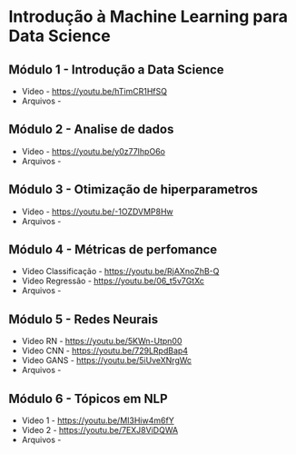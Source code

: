 # Introdução à Machine Learning para Data Science

## Módulo 1 - Introdução a Data Science
* Video - https://youtu.be/hTimCR1HfSQ
* Arquivos - 

## Módulo 2 - Analise de dados
* Video - https://youtu.be/y0z77IhpO6o 
* Arquivos - 

## Módulo 3 - Otimização de hiperparametros
* Video - https://youtu.be/-1OZDVMP8Hw 
* Arquivos - 

## Módulo 4 - Métricas de perfomance
* Video Classificação - https://youtu.be/RjAXnoZhB-Q 
* Video Regressão - https://youtu.be/06_t5v7GtXc 
* Arquivos - 

## Módulo 5 - Redes Neurais
* Video RN - https://youtu.be/5KWn-Utpn00 
* Video CNN - https://youtu.be/729LRpdBap4 
* Video GANS - https://youtu.be/5iUveXNrgWc 
* Arquivos - 

## Módulo 6 - Tópicos em NLP
* Video 1 - https://youtu.be/MI3Hiw4m6fY 
* Video 2 - https://youtu.be/7EXJ8ViDQWA 
* Arquivos - 
